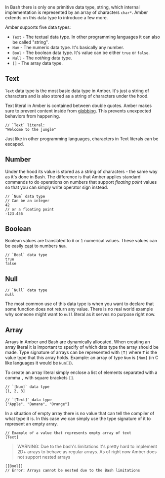 In Bash there is only one primitive data type, string, which internal implementation is represented by an array of characters `char*`. Amber extends on this data type to introduce a few more.

Amber supports five data types:
- `Text` - The textual data type. In other programming languages it can also be called "string".
- `Num` - The numeric data type. It's basically any number.
- `Bool` - The boolean data type. It's value can be either `true` or `false`.
- `Null` - The _nothing_ data type.
- `[]` - The array data type.

## Text

`Text` data type is the most basic data type in Amber. It's just a string of characters and is also stored as a string of characters under the hood.

Text literal in Amber is contained between double quotes. Amber makes sure to prevent content inside from [globbing](https://en.wikipedia.org/wiki/Glob_%28programming%29). This prevents unexpected behaviors from happening.

```ab
// `Text` literal:
"Welcome to the jungle"
```

Just like in other programming languages, characters in Text literals can be escaped.

## Number

Under the hood its value is stored as a string of characters - the same way as it's done in Bash. The difference is that Amber applies standard commands to do operations on numbers that support _floating point_ values so that you can simply write operator sign instead.

```ab
// `Num` data type
// Can be an integer
42
// or a floating point
-123.456
```

## Boolean

Boolean values are translated to `0` or `1` numerical values. These values can be easily [cast](/advanced_syntax/as_cast) to numbers `Num`.

```ab
// `Bool` data type
true
false
```

## Null

```ab
// `Null` data type
null
```

The most common use of this data type is when you want to declare that some function does not return any value. There is no real world example why someone might want to `null` literal as it serves no purpose right now.

## Array

Arrays in Amber and Bash are dynamically allocated. When creating an array literal it is important to specify of which data type the array should be made. Type signature of arrays can be represented with `[T]` where `T` is the value type that this array holds. Example: an array of type `Num` is `[Num]` (in C like languages it would be `Num[]`).

To create an array literal simply enclose a list of elements separated with a comma `,` with square brackets `[]`.

```ab
// `[Num]` data type
[1, 2, 3]

// `[Text]` data type
["Apple", "Banana", "Orange"]
```

In a situation of empty array there is no value that can tell the compiler of what type it is. In this case we can simply use the type signature of it to represent an empty array.

```ab
// Example of a value that represents empty array of text
[Text]
```

> WARNING: Due to the bash's limitations it's pretty hard to implement 2D+ arrays to behave as regular arrays. As of right now Amber does not support nested arrays

```ab
[[Bool]]
// Error: Arrays cannot be nested due to the Bash limitations
```
